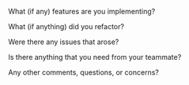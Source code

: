 What (if any) features are you implementing?


What (if anything) did you refactor?


Were there any issues that arose?


Is there anything that you need from your teammate?


Any other comments, questions, or concerns?
